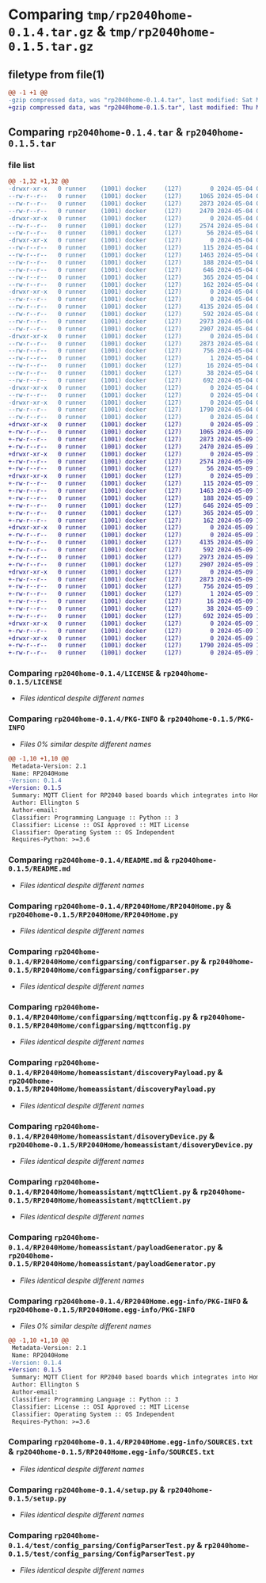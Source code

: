 # Comparing `tmp/rp2040home-0.1.4.tar.gz` & `tmp/rp2040home-0.1.5.tar.gz`

## filetype from file(1)

```diff
@@ -1 +1 @@
-gzip compressed data, was "rp2040home-0.1.4.tar", last modified: Sat May  4 08:44:47 2024, max compression
+gzip compressed data, was "rp2040home-0.1.5.tar", last modified: Thu May  9 12:22:17 2024, max compression
```

## Comparing `rp2040home-0.1.4.tar` & `rp2040home-0.1.5.tar`

### file list

```diff
@@ -1,32 +1,32 @@
-drwxr-xr-x   0 runner    (1001) docker     (127)        0 2024-05-04 08:44:47.739096 rp2040home-0.1.4/
--rw-r--r--   0 runner    (1001) docker     (127)     1065 2024-05-04 08:44:31.000000 rp2040home-0.1.4/LICENSE
--rw-r--r--   0 runner    (1001) docker     (127)     2873 2024-05-04 08:44:47.739096 rp2040home-0.1.4/PKG-INFO
--rw-r--r--   0 runner    (1001) docker     (127)     2470 2024-05-04 08:44:31.000000 rp2040home-0.1.4/README.md
-drwxr-xr-x   0 runner    (1001) docker     (127)        0 2024-05-04 08:44:47.735096 rp2040home-0.1.4/RP2040Home/
--rw-r--r--   0 runner    (1001) docker     (127)     2574 2024-05-04 08:44:31.000000 rp2040home-0.1.4/RP2040Home/RP2040Home.py
--rw-r--r--   0 runner    (1001) docker     (127)       56 2024-05-04 08:44:31.000000 rp2040home-0.1.4/RP2040Home/__init__.py
-drwxr-xr-x   0 runner    (1001) docker     (127)        0 2024-05-04 08:44:47.739096 rp2040home-0.1.4/RP2040Home/configparsing/
--rw-r--r--   0 runner    (1001) docker     (127)      115 2024-05-04 08:44:31.000000 rp2040home-0.1.4/RP2040Home/configparsing/__init__.py
--rw-r--r--   0 runner    (1001) docker     (127)     1463 2024-05-04 08:44:31.000000 rp2040home-0.1.4/RP2040Home/configparsing/configparser.py
--rw-r--r--   0 runner    (1001) docker     (127)      188 2024-05-04 08:44:31.000000 rp2040home-0.1.4/RP2040Home/configparsing/homeassistantdiscoveryconfig.py
--rw-r--r--   0 runner    (1001) docker     (127)      646 2024-05-04 08:44:31.000000 rp2040home-0.1.4/RP2040Home/configparsing/mqttconfig.py
--rw-r--r--   0 runner    (1001) docker     (127)      365 2024-05-04 08:44:31.000000 rp2040home-0.1.4/RP2040Home/configparsing/output.py
--rw-r--r--   0 runner    (1001) docker     (127)      162 2024-05-04 08:44:31.000000 rp2040home-0.1.4/RP2040Home/configparsing/wificonfig.py
-drwxr-xr-x   0 runner    (1001) docker     (127)        0 2024-05-04 08:44:47.739096 rp2040home-0.1.4/RP2040Home/homeassistant/
--rw-r--r--   0 runner    (1001) docker     (127)        0 2024-05-04 08:44:31.000000 rp2040home-0.1.4/RP2040Home/homeassistant/__init__.py
--rw-r--r--   0 runner    (1001) docker     (127)     4135 2024-05-04 08:44:31.000000 rp2040home-0.1.4/RP2040Home/homeassistant/discoveryPayload.py
--rw-r--r--   0 runner    (1001) docker     (127)      592 2024-05-04 08:44:31.000000 rp2040home-0.1.4/RP2040Home/homeassistant/disoveryDevice.py
--rw-r--r--   0 runner    (1001) docker     (127)     2973 2024-05-04 08:44:31.000000 rp2040home-0.1.4/RP2040Home/homeassistant/mqttClient.py
--rw-r--r--   0 runner    (1001) docker     (127)     2907 2024-05-04 08:44:31.000000 rp2040home-0.1.4/RP2040Home/homeassistant/payloadGenerator.py
-drwxr-xr-x   0 runner    (1001) docker     (127)        0 2024-05-04 08:44:47.739096 rp2040home-0.1.4/RP2040Home.egg-info/
--rw-r--r--   0 runner    (1001) docker     (127)     2873 2024-05-04 08:44:47.000000 rp2040home-0.1.4/RP2040Home.egg-info/PKG-INFO
--rw-r--r--   0 runner    (1001) docker     (127)      756 2024-05-04 08:44:47.000000 rp2040home-0.1.4/RP2040Home.egg-info/SOURCES.txt
--rw-r--r--   0 runner    (1001) docker     (127)        1 2024-05-04 08:44:47.000000 rp2040home-0.1.4/RP2040Home.egg-info/dependency_links.txt
--rw-r--r--   0 runner    (1001) docker     (127)       16 2024-05-04 08:44:47.000000 rp2040home-0.1.4/RP2040Home.egg-info/top_level.txt
--rw-r--r--   0 runner    (1001) docker     (127)       38 2024-05-04 08:44:47.739096 rp2040home-0.1.4/setup.cfg
--rw-r--r--   0 runner    (1001) docker     (127)      692 2024-05-04 08:44:31.000000 rp2040home-0.1.4/setup.py
-drwxr-xr-x   0 runner    (1001) docker     (127)        0 2024-05-04 08:44:47.739096 rp2040home-0.1.4/test/
--rw-r--r--   0 runner    (1001) docker     (127)        0 2024-05-04 08:44:31.000000 rp2040home-0.1.4/test/__init__.py
-drwxr-xr-x   0 runner    (1001) docker     (127)        0 2024-05-04 08:44:47.739096 rp2040home-0.1.4/test/config_parsing/
--rw-r--r--   0 runner    (1001) docker     (127)     1790 2024-05-04 08:44:31.000000 rp2040home-0.1.4/test/config_parsing/ConfigParserTest.py
--rw-r--r--   0 runner    (1001) docker     (127)        0 2024-05-04 08:44:31.000000 rp2040home-0.1.4/test/config_parsing/__init__.py
+drwxr-xr-x   0 runner    (1001) docker     (127)        0 2024-05-09 12:22:17.419026 rp2040home-0.1.5/
+-rw-r--r--   0 runner    (1001) docker     (127)     1065 2024-05-09 12:21:58.000000 rp2040home-0.1.5/LICENSE
+-rw-r--r--   0 runner    (1001) docker     (127)     2873 2024-05-09 12:22:17.419026 rp2040home-0.1.5/PKG-INFO
+-rw-r--r--   0 runner    (1001) docker     (127)     2470 2024-05-09 12:21:58.000000 rp2040home-0.1.5/README.md
+drwxr-xr-x   0 runner    (1001) docker     (127)        0 2024-05-09 12:22:17.419026 rp2040home-0.1.5/RP2040Home/
+-rw-r--r--   0 runner    (1001) docker     (127)     2574 2024-05-09 12:21:58.000000 rp2040home-0.1.5/RP2040Home/RP2040Home.py
+-rw-r--r--   0 runner    (1001) docker     (127)       56 2024-05-09 12:21:58.000000 rp2040home-0.1.5/RP2040Home/__init__.py
+drwxr-xr-x   0 runner    (1001) docker     (127)        0 2024-05-09 12:22:17.419026 rp2040home-0.1.5/RP2040Home/configparsing/
+-rw-r--r--   0 runner    (1001) docker     (127)      115 2024-05-09 12:21:58.000000 rp2040home-0.1.5/RP2040Home/configparsing/__init__.py
+-rw-r--r--   0 runner    (1001) docker     (127)     1463 2024-05-09 12:21:58.000000 rp2040home-0.1.5/RP2040Home/configparsing/configparser.py
+-rw-r--r--   0 runner    (1001) docker     (127)      188 2024-05-09 12:21:58.000000 rp2040home-0.1.5/RP2040Home/configparsing/homeassistantdiscoveryconfig.py
+-rw-r--r--   0 runner    (1001) docker     (127)      646 2024-05-09 12:21:58.000000 rp2040home-0.1.5/RP2040Home/configparsing/mqttconfig.py
+-rw-r--r--   0 runner    (1001) docker     (127)      365 2024-05-09 12:21:58.000000 rp2040home-0.1.5/RP2040Home/configparsing/output.py
+-rw-r--r--   0 runner    (1001) docker     (127)      162 2024-05-09 12:21:58.000000 rp2040home-0.1.5/RP2040Home/configparsing/wificonfig.py
+drwxr-xr-x   0 runner    (1001) docker     (127)        0 2024-05-09 12:22:17.419026 rp2040home-0.1.5/RP2040Home/homeassistant/
+-rw-r--r--   0 runner    (1001) docker     (127)        0 2024-05-09 12:21:58.000000 rp2040home-0.1.5/RP2040Home/homeassistant/__init__.py
+-rw-r--r--   0 runner    (1001) docker     (127)     4135 2024-05-09 12:21:58.000000 rp2040home-0.1.5/RP2040Home/homeassistant/discoveryPayload.py
+-rw-r--r--   0 runner    (1001) docker     (127)      592 2024-05-09 12:21:58.000000 rp2040home-0.1.5/RP2040Home/homeassistant/disoveryDevice.py
+-rw-r--r--   0 runner    (1001) docker     (127)     2973 2024-05-09 12:21:58.000000 rp2040home-0.1.5/RP2040Home/homeassistant/mqttClient.py
+-rw-r--r--   0 runner    (1001) docker     (127)     2907 2024-05-09 12:21:58.000000 rp2040home-0.1.5/RP2040Home/homeassistant/payloadGenerator.py
+drwxr-xr-x   0 runner    (1001) docker     (127)        0 2024-05-09 12:22:17.419026 rp2040home-0.1.5/RP2040Home.egg-info/
+-rw-r--r--   0 runner    (1001) docker     (127)     2873 2024-05-09 12:22:17.000000 rp2040home-0.1.5/RP2040Home.egg-info/PKG-INFO
+-rw-r--r--   0 runner    (1001) docker     (127)      756 2024-05-09 12:22:17.000000 rp2040home-0.1.5/RP2040Home.egg-info/SOURCES.txt
+-rw-r--r--   0 runner    (1001) docker     (127)        1 2024-05-09 12:22:17.000000 rp2040home-0.1.5/RP2040Home.egg-info/dependency_links.txt
+-rw-r--r--   0 runner    (1001) docker     (127)       16 2024-05-09 12:22:17.000000 rp2040home-0.1.5/RP2040Home.egg-info/top_level.txt
+-rw-r--r--   0 runner    (1001) docker     (127)       38 2024-05-09 12:22:17.419026 rp2040home-0.1.5/setup.cfg
+-rw-r--r--   0 runner    (1001) docker     (127)      692 2024-05-09 12:21:58.000000 rp2040home-0.1.5/setup.py
+drwxr-xr-x   0 runner    (1001) docker     (127)        0 2024-05-09 12:22:17.419026 rp2040home-0.1.5/test/
+-rw-r--r--   0 runner    (1001) docker     (127)        0 2024-05-09 12:21:58.000000 rp2040home-0.1.5/test/__init__.py
+drwxr-xr-x   0 runner    (1001) docker     (127)        0 2024-05-09 12:22:17.419026 rp2040home-0.1.5/test/config_parsing/
+-rw-r--r--   0 runner    (1001) docker     (127)     1790 2024-05-09 12:21:58.000000 rp2040home-0.1.5/test/config_parsing/ConfigParserTest.py
+-rw-r--r--   0 runner    (1001) docker     (127)        0 2024-05-09 12:21:58.000000 rp2040home-0.1.5/test/config_parsing/__init__.py
```

### Comparing `rp2040home-0.1.4/LICENSE` & `rp2040home-0.1.5/LICENSE`

 * *Files identical despite different names*

### Comparing `rp2040home-0.1.4/PKG-INFO` & `rp2040home-0.1.5/PKG-INFO`

 * *Files 0% similar despite different names*

```diff
@@ -1,10 +1,10 @@
 Metadata-Version: 2.1
 Name: RP2040Home
-Version: 0.1.4
+Version: 0.1.5
 Summary: MQTT Client for RP2040 based boards which integrates into Home Assistant
 Author: Ellington S
 Author-email: 
 Classifier: Programming Language :: Python :: 3
 Classifier: License :: OSI Approved :: MIT License
 Classifier: Operating System :: OS Independent
 Requires-Python: >=3.6
```

### Comparing `rp2040home-0.1.4/README.md` & `rp2040home-0.1.5/README.md`

 * *Files identical despite different names*

### Comparing `rp2040home-0.1.4/RP2040Home/RP2040Home.py` & `rp2040home-0.1.5/RP2040Home/RP2040Home.py`

 * *Files identical despite different names*

### Comparing `rp2040home-0.1.4/RP2040Home/configparsing/configparser.py` & `rp2040home-0.1.5/RP2040Home/configparsing/configparser.py`

 * *Files identical despite different names*

### Comparing `rp2040home-0.1.4/RP2040Home/configparsing/mqttconfig.py` & `rp2040home-0.1.5/RP2040Home/configparsing/mqttconfig.py`

 * *Files identical despite different names*

### Comparing `rp2040home-0.1.4/RP2040Home/homeassistant/discoveryPayload.py` & `rp2040home-0.1.5/RP2040Home/homeassistant/discoveryPayload.py`

 * *Files identical despite different names*

### Comparing `rp2040home-0.1.4/RP2040Home/homeassistant/disoveryDevice.py` & `rp2040home-0.1.5/RP2040Home/homeassistant/disoveryDevice.py`

 * *Files identical despite different names*

### Comparing `rp2040home-0.1.4/RP2040Home/homeassistant/mqttClient.py` & `rp2040home-0.1.5/RP2040Home/homeassistant/mqttClient.py`

 * *Files identical despite different names*

### Comparing `rp2040home-0.1.4/RP2040Home/homeassistant/payloadGenerator.py` & `rp2040home-0.1.5/RP2040Home/homeassistant/payloadGenerator.py`

 * *Files identical despite different names*

### Comparing `rp2040home-0.1.4/RP2040Home.egg-info/PKG-INFO` & `rp2040home-0.1.5/RP2040Home.egg-info/PKG-INFO`

 * *Files 0% similar despite different names*

```diff
@@ -1,10 +1,10 @@
 Metadata-Version: 2.1
 Name: RP2040Home
-Version: 0.1.4
+Version: 0.1.5
 Summary: MQTT Client for RP2040 based boards which integrates into Home Assistant
 Author: Ellington S
 Author-email: 
 Classifier: Programming Language :: Python :: 3
 Classifier: License :: OSI Approved :: MIT License
 Classifier: Operating System :: OS Independent
 Requires-Python: >=3.6
```

### Comparing `rp2040home-0.1.4/RP2040Home.egg-info/SOURCES.txt` & `rp2040home-0.1.5/RP2040Home.egg-info/SOURCES.txt`

 * *Files identical despite different names*

### Comparing `rp2040home-0.1.4/setup.py` & `rp2040home-0.1.5/setup.py`

 * *Files identical despite different names*

### Comparing `rp2040home-0.1.4/test/config_parsing/ConfigParserTest.py` & `rp2040home-0.1.5/test/config_parsing/ConfigParserTest.py`

 * *Files identical despite different names*

